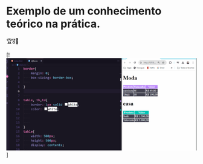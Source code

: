 # Exemplo de um conhecimento teórico na prática.
🏆🎖🎯

[!<img src="./praticando.gif" alt="gif do exercicio">]
